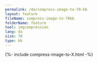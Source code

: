 ```yaml
---
permalink: /da/compress-image-to-70-kb
layout: feature
fileName: compress-image-to-70kb
folderName: feature
tool: imgcompression
lang: da
size: 70
type: kb
---
```


{%- include compress-image-to-X.html -%}
